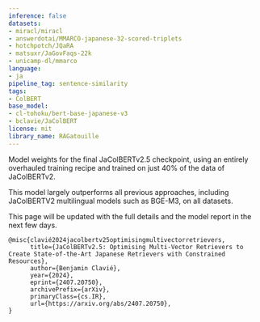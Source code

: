```yaml
---
inference: false
datasets:
- miracl/miracl
- answerdotai/MMARCO-japanese-32-scored-triplets
- hotchpotch/JQaRA
- matsuxr/JaGovFaqs-22k
- unicamp-dl/mmarco
language:
- ja
pipeline_tag: sentence-similarity
tags:
- ColBERT
base_model:
- cl-tohoku/bert-base-japanese-v3
- bclavie/JaColBERT
license: mit
library_name: RAGatouille
---
```


Model weights for the final JaColBERTv2.5 checkpoint, using an entirely overhauled training recipe and trained on just 40% of the data of JaColBERTv2.

This model largely outperforms all previous approaches, including JaColBERTV2 multilingual models such as BGE-M3, on all datasets.

This page will be updated with the full details and the model report in the next few days.


```
@misc{clavié2024jacolbertv25optimisingmultivectorretrievers,
      title={JaColBERTv2.5: Optimising Multi-Vector Retrievers to Create State-of-the-Art Japanese Retrievers with Constrained Resources}, 
      author={Benjamin Clavié},
      year={2024},
      eprint={2407.20750},
      archivePrefix={arXiv},
      primaryClass={cs.IR},
      url={https://arxiv.org/abs/2407.20750}, 
}
```
